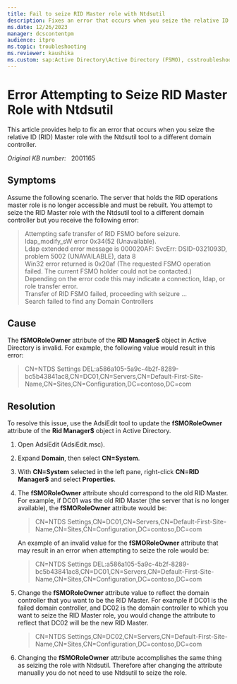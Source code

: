 ```yaml
---
title: Fail to seize RID Master role with Ntdsutil
description: Fixes an error that occurs when you seize the relative ID (RID) Master role with the Ntdsutil tool to a different domain controller.
ms.date: 12/26/2023
manager: dcscontentpm
audience: itpro
ms.topic: troubleshooting
ms.reviewer: kaushika
ms.custom: sap:Active Directory\Active Directory (FSMO), csstroubleshoot
---
```

# Error Attempting to Seize RID Master Role with Ntdsutil

This article provides help to fix an error that occurs when you seize the relative ID (RID) Master role with the Ntdsutil tool to a different domain controller.

_Original KB number:_ &nbsp; 2001165

## Symptoms

Assume the following scenario. The server that holds the RID operations master role is no longer accessible and must be rebuilt. You attempt to seize the RID Master role with the Ntdsutil tool to a different domain controller but you receive the following error:

> Attempting safe transfer of RID FSMO before seizure.  
ldap_modify_sW error 0x34(52 (Unavailable).  
Ldap extended error message is 000020AF: SvcErr: DSID-0321093D, problem 5002 (UNAVAILABLE), data 8  
Win32 error returned is 0x20af (The requested FSMO operation failed. The current FSMO holder could not be contacted.)  
Depending on the error code this may indicate a connection, ldap, or role transfer error.  
Transfer of RID FSMO failed, proceeding with seizure ...  
Search failed to find any Domain Controllers  

## Cause

The **fSMORoleOwner** attribute of the **RID Manager$** object in Active Directory is invalid. For example, the following value would result in this error:

> CN=NTDS Settings DEL:a586a105-5a9c-4b2f-8289-bc5b43841ac8,CN=DC01,CN=Servers,CN=Default-First-Site-Name,CN=Sites,CN=Configuration,DC=contoso,DC=com

## Resolution

To resolve this issue, use the AdsiEdit tool to update the **fSMORoleOwner** attribute of the **Rid Manager$** object in Active Directory.  

1. Open AdsiEdit (AdsiEdit.msc).

2. Expand **Domain**, then select **CN=System**.

3. With **CN=System** selected in the left pane, right-click **CN=RID Manager$** and select **Properties**.

4. The **fSMORoleOwner** attribute should correspond to the old RID Master. For example, if DC01 was the old RID Master (the server that is no longer available), the **fSMORoleOwner** attribute would be:

    > CN=NTDS Settings,CN=DC01,CN=Servers,CN=Default-First-Site-Name,CN=Sites,CN=Configuration,DC=contoso,DC=com

    An example of an invalid value for the **fSMORoleOwner** attribute that may result in an error when attempting to seize the role would be:

    > CN=NTDS Settings DEL:a586a105-5a9c-4b2f-8289-bc5b43841ac8,CN=DC01,CN=Servers,CN=Default-First-Site-Name,CN=Sites,CN=Configuration,DC=contoso,DC=com

5. Change the **fSMORoleOwner** attribute value to reflect the domain controller that you want to be the RID Master. For example if DC01 is the failed domain controller, and DC02 is the domain controller to which you want to seize the RID Master role, you would change the attribute to reflect that DC02 will be the new RID Master.

    > CN=NTDS Settings,CN=DC02,CN=Servers,CN=Default-First-Site-Name,CN=Sites,CN=Configuration,DC=contoso,DC=com

6. Changing the **fSMORoleOwner** attribute accomplishes the same thing as seizing the role with Ntdsutil. Therefore after changing the attribute manually you do not need to use Ntdsutil to seize the role.

